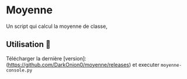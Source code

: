 # Moyenne
Un script qui calcul la moyenne de classe,

## Utilisation :rocket:
Télécharger la dernière [version]:(https://github.com/DarkOnion0/moyenne/releases) et executer `moyenne-console.py`
